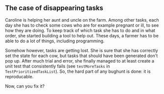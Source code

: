 ## The case of disappearing tasks

Caroline is helping her aunt and uncle on the farm. 
Among other tasks, each day she has to check some cows 
who are 
for example pregnant or ill, to see how they are doing. 
To keep track of which task she has to do and in what 
order, she started building a tool to help out. These 
days, a farmer has to be able to do a lot of things, 
including programming.

Somehow however, tasks are getting lost. She is sure that
she has correctly set the state for each cow, but tasks 
that should have been generated don't pop up. After much 
trial and error, she finally managed to at least create a
unit test that consistently fails (see `testMoreTasks` in
`TestPrioritizedTaskList`). So, the hard part of any 
bughunt is done: it is reproducable. 

Now, can you fix it?






